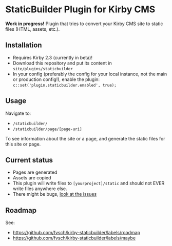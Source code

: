 StaticBuilder Plugin for Kirby CMS
==================================

**Work in progress!** Plugin that tries to convert your Kirby CMS site to static files (HTML, assets, etc.).


## Installation

*   Requires Kirby 2.3 (currently in beta)!
*   Download this repository and put its content in `site/plugins/staticbuilder`
*   In your config (preferably the config for your local instance, not the main or production config!), enable the plugin: `c::set('plugin.staticbuilder.enabled', true);`


## Usage

Navigate to:

-   `/staticbuilder/`
-   `/staticbuilder/page/[page-uri]`

To see information about the site or a page, and generate the static files for this site or page.


## Current status

-   Pages are generated
-   Assets are copied
-   This plugin will write files to `[yourproject]/static` and should not EVER write files anywhere else.
-   There might be bugs, [look at the issues](https://github.com/fvsch/kirby-staticbuilder/issues)


## Roadmap

See:

-   https://github.com/fvsch/kirby-staticbuilder/labels/roadmap
-   https://github.com/fvsch/kirby-staticbuilder/labels/maybe
